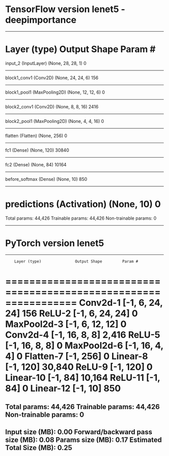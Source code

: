 # TensorFlow version lenet5 - deepimportance
----------------------------------------------------------------
Layer (type)                 Output Shape              Param #   
=================================================================
input_2 (InputLayer)         (None, 28, 28, 1)         0         
_________________________________________________________________
block1_conv1 (Conv2D)        (None, 24, 24, 6)         156       
_________________________________________________________________
block1_pool1 (MaxPooling2D)  (None, 12, 12, 6)         0         
_________________________________________________________________
block2_conv1 (Conv2D)        (None, 8, 8, 16)          2416      
_________________________________________________________________
block2_pool1 (MaxPooling2D)  (None, 4, 4, 16)          0         
_________________________________________________________________
flatten (Flatten)            (None, 256)               0         
_________________________________________________________________
fc1 (Dense)                  (None, 120)               30840     
_________________________________________________________________
fc2 (Dense)                  (None, 84)                10164     
_________________________________________________________________
before_softmax (Dense)       (None, 10)                850       
_________________________________________________________________
predictions (Activation)     (None, 10)                0         
=================================================================
Total params: 44,426
Trainable params: 44,426
Non-trainable params: 0
_________________________________________________________________


# PyTorch version lenet5

----------------------------------------------------------------
        Layer (type)               Output Shape         Param #
================================================================
            Conv2d-1            [-1, 6, 24, 24]             156
              ReLU-2            [-1, 6, 24, 24]               0
         MaxPool2d-3            [-1, 6, 12, 12]               0
            Conv2d-4             [-1, 16, 8, 8]           2,416
              ReLU-5             [-1, 16, 8, 8]               0
         MaxPool2d-6             [-1, 16, 4, 4]               0
           Flatten-7                  [-1, 256]               0
            Linear-8                  [-1, 120]          30,840
              ReLU-9                  [-1, 120]               0
           Linear-10                   [-1, 84]          10,164
             ReLU-11                   [-1, 84]               0
           Linear-12                   [-1, 10]             850
================================================================
Total params: 44,426
Trainable params: 44,426
Non-trainable params: 0
----------------------------------------------------------------
Input size (MB): 0.00
Forward/backward pass size (MB): 0.08
Params size (MB): 0.17
Estimated Total Size (MB): 0.25
----------------------------------------------------------------